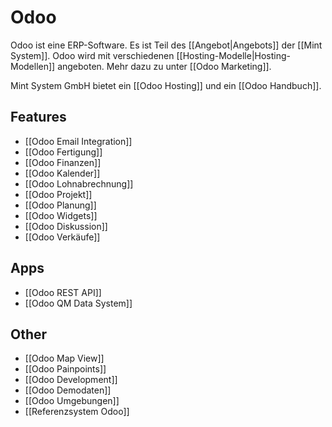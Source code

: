 # Odoo
Odoo ist eine ERP-Software. Es ist Teil des [[Angebot|Angebots]] der [[Mint System]]. Odoo wird mit verschiedenen [[Hosting-Modelle|Hosting-Modellen]] angeboten. Mehr dazu zu unter [[Odoo Marketing]].

Mint System GmbH bietet ein [[Odoo Hosting]] und ein [[Odoo Handbuch]].

## Features

* [[Odoo Email Integration]]
* [[Odoo Fertigung]]
* [[Odoo Finanzen]]
* [[Odoo Kalender]]
* [[Odoo Lohnabrechnung]]
* [[Odoo Projekt]]
* [[Odoo Planung]]
* [[Odoo Widgets]]
* [[Odoo Diskussion]]
* [[Odoo Verkäufe]]

## Apps

* [[Odoo REST API]]
* [[Odoo QM Data System]]

## Other

* [[Odoo Map View]]
* [[Odoo Painpoints]]
* [[Odoo Development]]
* [[Odoo Demodaten]]
* [[Odoo Umgebungen]]
* [[Referenzsystem Odoo]]